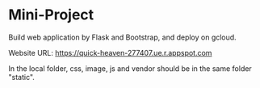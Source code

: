 # Mini-Project
Build web application by Flask and Bootstrap, and deploy on gcloud.


Website URL: https://quick-heaven-277407.ue.r.appspot.com


In the local folder, css, image, js and vendor should be in the same folder "static".
